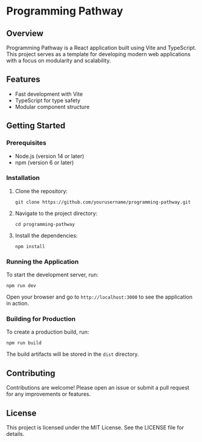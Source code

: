 # Programming Pathway

## Overview
Programming Pathway is a React application built using Vite and TypeScript. This project serves as a template for developing modern web applications with a focus on modularity and scalability.

## Features
- Fast development with Vite
- TypeScript for type safety
- Modular component structure

## Getting Started

### Prerequisites
- Node.js (version 14 or later)
- npm (version 6 or later)

### Installation
1. Clone the repository:
   ```
   git clone https://github.com/yourusername/programming-pathway.git
   ```
2. Navigate to the project directory:
   ```
   cd programming-pathway
   ```
3. Install the dependencies:
   ```
   npm install
   ```

### Running the Application
To start the development server, run:
```
npm run dev
```
Open your browser and go to `http://localhost:3000` to see the application in action.

### Building for Production
To create a production build, run:
```
npm run build
```
The build artifacts will be stored in the `dist` directory.

## Contributing
Contributions are welcome! Please open an issue or submit a pull request for any improvements or features.

## License
This project is licensed under the MIT License. See the LICENSE file for details.
